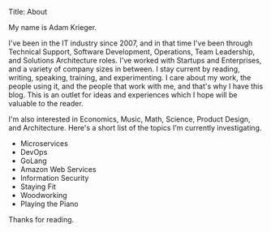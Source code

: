 Title: About

My name is Adam Krieger.

I've been in the IT industry since 2007, and in that time I've been through Technical Support, Software Development, Operations, Team Leadership, and Solutions Architecture roles. I've worked with Startups and Enterprises, and a variety of company sizes in between. I stay current by reading, writing, speaking, training, and experimenting. I care about my work, the people using it, and the people that work with me, and that's why I have this blog. This is an outlet for ideas and experiences which I hope will be valuable to the reader.

I'm also interested in Economics, Music, Math, Science, Product Design, and Architecture. Here's a short list of the topics I'm currently investigating.

* Microservices
* DevOps
* GoLang
* Amazon Web Services
* Information Security
* Staying Fit
* Woodworking
* Playing the Piano

Thanks for reading.
